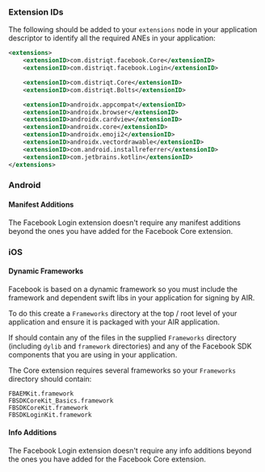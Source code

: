 
### Extension IDs

The following should be added to your `extensions` node in your application descriptor to identify all the required ANEs in your application:

```xml
<extensions>
	<extensionID>com.distriqt.facebook.Core</extensionID>
	<extensionID>com.distriqt.facebook.Login</extensionID>

	<extensionID>com.distriqt.Core</extensionID>
	<extensionID>com.distriqt.Bolts</extensionID>

	<extensionID>androidx.appcompat</extensionID>
	<extensionID>androidx.browser</extensionID>
	<extensionID>androidx.cardview</extensionID>
	<extensionID>androidx.core</extensionID>
	<extensionID>androidx.emoji2</extensionID>
	<extensionID>androidx.vectordrawable</extensionID>
	<extensionID>com.android.installreferrer</extensionID>
	<extensionID>com.jetbrains.kotlin</extensionID>
</extensions>
```



### Android

#### Manifest Additions

The Facebook Login extension doesn't require any manifest additions beyond the ones you have added for the Facebook Core extension.


### iOS 

#### Dynamic Frameworks

Facebook is based on a dynamic framework so you must include the framework and dependent swift libs in your application for signing by AIR.

To do this create a `Frameworks` directory at the top / root level of your application and ensure it is packaged with your AIR application.

If should contain any of the files in the supplied `Frameworks` directory (including `dylib` and `framework` directories) and any of the Facebook SDK components that you are using in your application.

The Core extension requires several frameworks so your `Frameworks` directory should contain:

```
FBAEMKit.framework
FBSDKCoreKit_Basics.framework
FBSDKCoreKit.framework
FBSDKLoginKit.framework
```


#### Info Additions

The Facebook Login extension doesn't require any info additions beyond the ones you have added for the Facebook Core extension.
